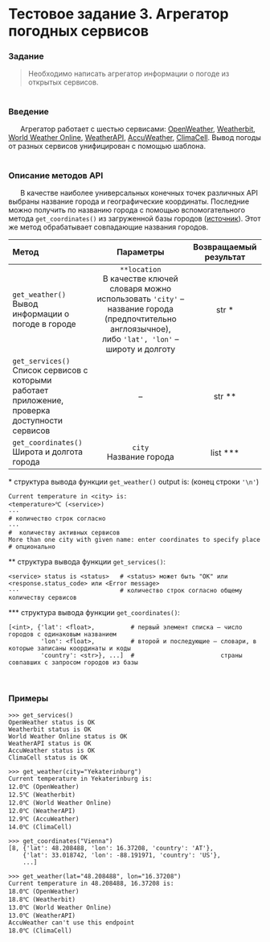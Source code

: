 # Тестовое задание 3. Агрегатор погодных сервисов
### Задание
>Необходимо написать агрегатор информации о погоде из открытых сервисов.
#
### Введение
&nbsp;&nbsp;&nbsp;&nbsp;&nbsp;&nbsp;Агрегатор работает с шестью сервисами: [OpenWeather](https://openweathermap.org/api), [Weatherbit](https://www.weatherbit.io/api), [World Weather Online](https://www.worldweatheronline.com/developer/api/), [WeatherAPI](https://www.weatherapi.com/api-explorer.aspx), [AccuWeather](https://developer.accuweather.com/apis), [ClimaCell](https://www.climacell.co/weather-api/). Вывод погоды от разных сервисов унифицирован с помощью шаблона.<br/><br/>

### Описание методов API
&nbsp;&nbsp;&nbsp;&nbsp;&nbsp;&nbsp;В качестве наиболее универсальных конечных точек различных API выбраны название города и географические координаты. Последние можно получить по названию города с помощью вспомогательного метода ```get_coordinates()``` из загруженной базы городов ([источник](openweathermap.org)). Этот же метод обрабатывает совпадающие названия городов.<br/>

| Метод | Параметры | Возвращаемый результат |
| :--- | :---: | :---: |
| ```get_weather()``` <br/> Вывод информации о погоде в городе | ```**location``` <br/> В качестве ключей словаря можно использовать ```'city'``` – название города (предпочтительно англоязычное), <br/> либо ```'lat', 'lon'``` – широту и долготу  | str \* |
| ```get_services()``` <br/> Список сервисов с которыми <br/> работает приложение, проверка доступности сервисов | – | str \*\* |
| ```get_coordinates()``` <br/> Широта и долгота города | ```city``` <br/> Название города | list \*\*\* |

\* структура вывода функции ```get_weather()``` output is: (конец строки ```'\n'```)
```
Current temperature in <city> is:
<temperature>℃ (<service>)
···                                                                      # количество строк согласно 
···                                                                      #  количеству активных сервисов
More than one city with given name: enter coordinates to specify place   # опционально
```
\*\* структура вывода функции ```get_services()```:
```
<service> status is <status>   # <status> может быть "OK" или <response.status_code> или <Error message>
···                            # количество строк согласно общему количеству сервисов
```
\*\*\* структура вывода функции ```get_coordinates()```:
```
[<int>, {'lat': <float>,          # первый элемент списка – число городов с одинаковым названием
         'lon': <float>,          # второй и последующие – словари, в которые записаны координаты и коды
         'country': <str>}, ...]  #                        страны совпавших с запросом городов из базы
```
<br/>

### Примеры
```
>>> get_services()
OpenWeather status is OK
Weatherbit status is OK
World Weather Online status is OK
WeatherAPI status is OK
AccuWeather status is OK
ClimaCell status is OK

>>> get_weather(city="Yekaterinburg")
Current temperature in Yekaterinburg is:
12.0℃ (OpenWeather)
12.5℃ (Weatherbit)
12.0℃ (World Weather Online)
12.0℃ (WeatherAPI)
12.9℃ (AccuWeather)
14.0℃ (ClimaCell)

>>> get_coordinates("Vienna")
[8, {'lat': 48.208488, 'lon': 16.37208, 'country': 'AT'}, 
    {'lat': 33.018742, 'lon': -88.191971, 'country': 'US'}, 
    ...]

>>> get_weather(lat="48.208488", lon="16.37208")
Current temperature in 48.208488, 16.37208 is:
18.0℃ (OpenWeather)
18.8℃ (Weatherbit)
13.0℃ (World Weather Online)
13.0℃ (WeatherAPI)
AccuWeather can't use this endpoint
18.0℃ (ClimaCell)
```
